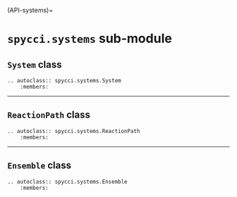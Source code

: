 (API-systems)=
# `spycci.systems` sub-module

## `System` class

```{eval-rst}
.. autoclass:: spycci.systems.System
    :members:
```

---

## `ReactionPath` class

```{eval-rst}
.. autoclass:: spycci.systems.ReactionPath
    :members:
```

---

## `Ensemble` class

```{eval-rst}
.. autoclass:: spycci.systems.Ensemble
    :members:
```
